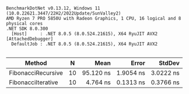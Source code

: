 ```

BenchmarkDotNet v0.13.12, Windows 11 (10.0.22621.3447/22H2/2022Update/SunValley2)
AMD Ryzen 7 PRO 5850U with Radeon Graphics, 1 CPU, 16 logical and 8 physical cores
.NET SDK 8.0.300
  [Host]     : .NET 8.0.5 (8.0.524.21615), X64 RyuJIT AVX2 [AttachedDebugger]
  DefaultJob : .NET 8.0.5 (8.0.524.21615), X64 RyuJIT AVX2


```
| Method             | N  | Mean      | Error     | StdDev    |
|------------------- |--- |----------:|----------:|----------:|
| FibonacciRecursive | 10 | 95.120 ns | 1.9054 ns | 3.0222 ns |
| FibonacciIterative | 10 |  4.764 ns | 0.1313 ns | 0.3766 ns |

